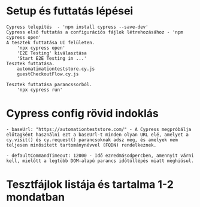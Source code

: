 # Setup és futtatás lépései
    Cypress telepítés  - 'npm install cypress --save-dev'
    Cypress első futtatás a configurációs fájlok létrehozásához - 'npm cypress open'
    A tesztek futtatása UI felületen. 
        'npx cypress open'
        'E2E Testing' kiválasztása
        'Start E2E Testing in ...'
    Tesztek futtatása.
        automatimationteststore.cy.js
        guestCheckoutFlow.cy.js

    Tesztek futtatása parancssorból.
        'npx cypress run'

# Cypress config rövid indoklás
    - baseUrl: "https://automationteststore.com/" - A Cypress megpróbálja előtagként használni ezt a baseUrl-t minden olyan URL elé, amelyet a cy.visit() és cy.request() parancsoknak adsz meg, és amelyek nem teljesen minősített tartománynévvel (FQDN) rendelkeznek.
  
    - defaultCommandTimeout: 12000 - Idő ezredmásodpercben, amennyit várni kell, mielőtt a legtöbb DOM-alapú parancs időtúllépés miatt meghiúsul.

# Tesztfájlok listája és tartalma 1-2 mondatban